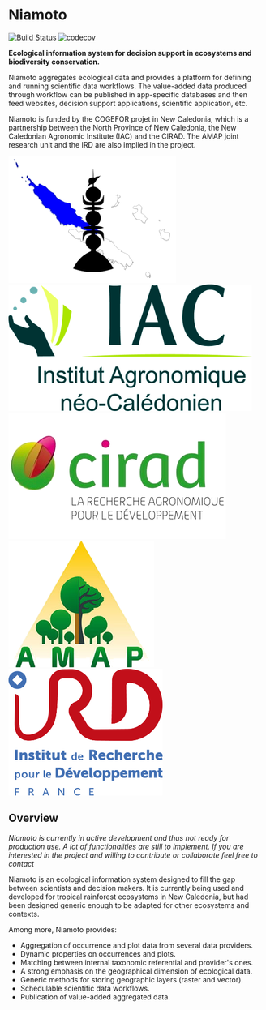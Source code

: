 # Niamoto #

[![Build Status](https://travis-ci.org/dimitri-justeau/niamoto-core.svg?branch=master)](https://travis-ci.org/dimitri-justeau/niamoto-core)
[![codecov](https://codecov.io/gh/dimitri-justeau/niamoto-core/branch/master/graph/badge.svg)](https://codecov.io/gh/dimitri-justeau/niamoto-core)

**Ecological information system for decision support in ecosystems and biodiversity conservation.**

Niamoto aggregates ecological data and provides a platform for defining and running scientific data workflows. The value-added data produced through workflow can be published in app-specific databases and then feed websites, decision support applications, scientific application, etc.

Niamoto is funded by the COGEFOR projet in New Caledonia, which is a partnership between the North Province of New Caledonia, the New Caledonian Agronomic Institute (IAC) and the CIRAD. The AMAP joint research unit and the IRD are also implied in the project.
 
![alt text](docs/_static/logos/logo_pn.png "Province Nord") ![alt text](docs/_static/logos/logo_iac.png "IAC") ![alt text](docs/_static/logos/logo_cirad.png "CIRAD") ![alt text](docs/_static/logos/logo_amap.png "UMR AMAP") ![alt text](docs/_static/logos/logo_ird.png "IRD")

## Overview ##

*Niamoto is currently in active development and thus not ready for production use. A lot of functionalities are still to implement. If you are interested in the project and willing to contribute or collaborate feel free to contact*

Niamoto is an ecological information system designed to fill the gap between scientists and decision makers. It is currently being used and developed for tropical rainforest ecosystems in New Caledonia, but had been designed generic enough to be adapted for other ecosystems and contexts.

Among more, Niamoto provides:

- Aggregation of occurrence and plot data from several data providers.
- Dynamic properties on occurrences and plots.
- Matching between internal taxonomic referential and provider's ones.
- A strong emphasis on the geographical dimension of ecological data.
- Generic methods for storing geographic layers (raster and vector).
- Schedulable scientific data workflows.
- Publication of value-added aggregated data.
